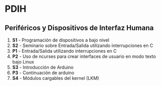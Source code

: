 # PDIH
## Periféricos y Dispositivos de Interfaz Humana
1. **S1** - Programación de dispositivos a bajo nivel
2. **S2** - Seminario sobre Entrada/Salida utilizando interrupciones en C
3. **P1** - Entrada/Salida utilizando interrupciones en C
4. **P2** - Uso de ncurses para crear interfaces de usuario en modo texto bajo Linux
5. **S3** - Introducción de Arduino
6. **P3** - Continuación de arduino
7. **S4** - Módulos cargables del kernel (LKM)
